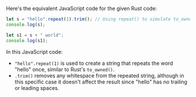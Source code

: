  Here's the equivalent JavaScript code for the given Rust code:

```javascript
let s = "hello".repeat(1).trim(); // Using repeat() to simulate to_owned() and trim() to remove any whitespace
console.log(s);

let s1 = s + " world";
console.log(s1);
```

In this JavaScript code:
- `"hello".repeat(1)` is used to create a string that repeats the word "hello" once, similar to Rust's `to_owned()`.
- `.trim()` removes any whitespace from the repeated string, although in this specific case it doesn't affect the result since "hello" has no trailing or leading spaces.
